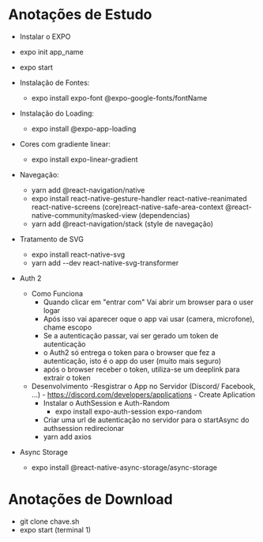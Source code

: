 
# Anotações de Estudo

- Instalar o EXPO
- expo init app_name
- expo start
- Instalação de Fontes:
    - expo install expo-font @expo-google-fonts/fontName
- Instalação do Loading:
    - expo install @expo-app-loading
- Cores com gradiente linear:
    - expo install expo-linear-gradient
- Navegação:
    - yarn add @react-navigation/native
    - expo install react-native-gesture-handler react-native-reanimated react-native-screens (core)react-native-safe-area-context @react-native-community/masked-view (dependencias)
    - yarn add @react-navigation/stack (style de navegação)
- Tratamento de SVG
    - expo install react-native-svg
    - yarn add --dev react-native-svg-transformer
- Auth 2
    - Como Funciona
        - Quando clicar em "entrar com" Vai abrir um browser para o user logar
        - Após isso vai aparecer oque o app vai usar (camera, microfone), chame escopo
        - Se a autenticação passar, vai ser gerado um token de autenticação
        - o Auth2 só entrega o token para o browser que fez a autenticação, isto é o app do user (muito mais seguro)
        - após o browser receber o token, utiliza-se um deeplink para extrair o token
    - Desenvolvimento
        -Resgistrar o App no Servidor (Discord/ Facebook, ...)
            - https://discord.com/developers/applications
            - Create Aplication
        - Instalar o AuthSession e Auth-Random
            - expo install expo-auth-session expo-random
        - Criar uma url de autenticação no servidor para o startAsync do authsession redirecionar
        - yarn add axios
- Async Storage

    - expo install @react-native-async-storage/async-storage
# Anotações de Download

- git clone chave.sh
- expo start (terminal 1)
